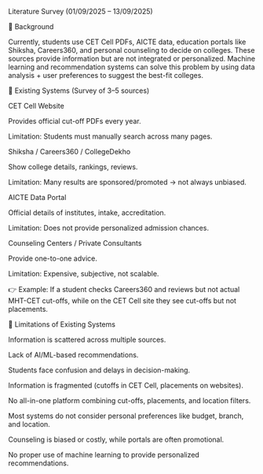 Literature Survey (01/09/2025 – 13/09/2025)

🔹 Background

Currently, students use CET Cell PDFs, AICTE data, education portals like Shiksha, Careers360, and personal counseling to decide on colleges. These sources provide information but are not integrated or personalized.
Machine learning and recommendation systems can solve this problem by using data analysis + user preferences to suggest the best-fit colleges.


🔹 Existing Systems (Survey of 3–5 sources)

CET Cell Website

Provides official cut-off PDFs every year.

Limitation: Students must manually search across many pages.

Shiksha / Careers360 / CollegeDekho

Show college details, rankings, reviews.

Limitation: Many results are sponsored/promoted → not always unbiased.

AICTE Data Portal

Official details of institutes, intake, accreditation.

Limitation: Does not provide personalized admission chances.

Counseling Centers / Private Consultants

Provide one-to-one advice.

Limitation: Expensive, subjective, not scalable.

👉 Example:
If a student checks Careers360 and reviews but not actual MHT-CET cut-offs, while on the CET Cell site they see cut-offs but not placements.


🔹 Limitations of Existing Systems

Information is scattered across multiple sources.

Lack of AI/ML-based recommendations.

Students face confusion and delays in decision-making.

Information is fragmented (cutoffs in CET Cell, placements on websites).

No all-in-one platform combining cut-offs, placements, and location filters.

Most systems do not consider personal preferences like budget, branch, and location.

Counseling is biased or costly, while portals are often promotional.

No proper use of machine learning to provide personalized recommendations.